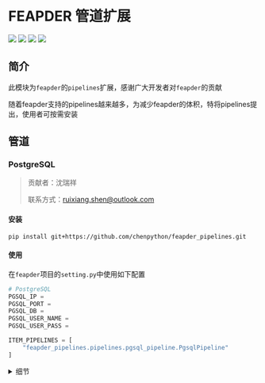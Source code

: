 # FEAPDER 管道扩展

![](https://img.shields.io/badge/python-3-brightgreen)
![](https://img.shields.io/github/watchers/Boris-code/feapder_pipelines?style=social)
![](https://img.shields.io/github/stars/Boris-code/feapder_pipelines?style=social)
![](https://img.shields.io/github/forks/Boris-code/feapder_pipelines?style=social)

## 简介

此模块为`feapder`的`pipelines`扩展，感谢广大开发者对`feapder`的贡献

随着feapder支持的pipelines越来越多，为减少feapder的体积，特将pipelines提出，使用者可按需安装

## 管道

### PostgreSQL

> 贡献者：沈瑞祥
>
> 联系方式：ruixiang.shen@outlook.com


#### 安装 

```
pip install git+https://github.com/chenpython/feapder_pipelines.git
```

#### 使用

在`feapder`项目的`setting.py`中使用如下配置

```python
# PostgreSQL
PGSQL_IP = 
PGSQL_PORT = 
PGSQL_DB = 
PGSQL_USER_NAME = 
PGSQL_USER_PASS = 

ITEM_PIPELINES = [
    "feapder_pipelines.pipelines.pgsql_pipeline.PgsqlPipeline"
]
```


<details>
<summary>细节</summary>
注：入库时 ON CONFLICT(key) 默认为id或通过如下sql查出来的第一个值

```sql
select column_names from(
        select
            t.relname as table_name,
            i.relname as index_name,
            array_to_string(array_agg(a.attname), ', ') as column_names
        from
            pg_class t,
            pg_class i,
            pg_index ix,
            pg_attribute a
        where
            t.oid = ix.indrelid
            and i.oid = ix.indexrelid
            and a.attrelid = t.oid
            and a.attnum = ANY(ix.indkey)
            and t.relkind = 'r'
            and t.relname like '%'
        group by
            t.relname,
            i.relname
        order by
            t.relname,
            i.relname) as res
    where table_name = 'table_name';
```
</details>


